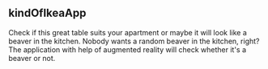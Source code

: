 ## kindOfIkeaApp
Check if this great table suits your apartment or maybe it will look like a beaver in the kitchen. Nobody wants a random beaver in the kitchen, right? The application with help of augmented reality will check whether it's a beaver or not.
